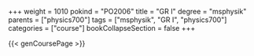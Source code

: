 +++
weight = 1010
pokind = "PO2006"
title = "GR I"
degree = "msphysik"
parents = ["physics700"]
tags = ["msphysik", "GR I", "physics700"]
categories = ["course"]
bookCollapseSection = false
+++

{{< genCoursePage >}}
